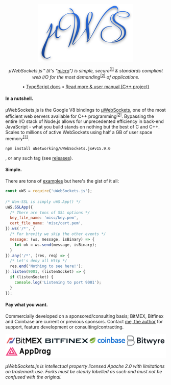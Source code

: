 <div align="center">
<img src="misc/logo.svg" height="180" />

*µWebSockets.js™ (it's "[micro](https://en.wikipedia.org/wiki/Micro-)") is simple, secure*<sup>[[1]](https://github.com/uNetworking/uWebSockets/tree/master/fuzzing)</sup> *& standards compliant web I/O for the most demanding*<sup>[[2]](https://github.com/uNetworking/uWebSockets/tree/master/benchmarks)</sup> *of applications.*

• [TypeScript docs](https://unetworking.github.io/uWebSockets.js/generated/) • [Read more & user manual (C++ project)](https://github.com/uNetworking/uWebSockets/blob/master/misc/READMORE.md)

</div>

#### In a nutshell.
µWebSockets.js is the Google V8 bindings to [µWebSockets](https://github.com/uNetworking/uWebSockets), one of the most efficient web servers available for C++ programming<sup>[[2]](https://github.com/uNetworking/uWebSockets/tree/master/benchmarks)</sup>. Bypassing the entire I/O stack of Node.js allows for unprecedented efficiency in back-end JavaScript - what you build stands on nothing but the best of C and C++. Scales to millions of active WebSockets using half a GB of user space memory<sup>[[3]](https://medium.com/@alexhultman/millions-of-active-websockets-with-node-js-7dc575746a01)</sup>.

```
npm install uNetworking/uWebSockets.js#v15.9.0
```

, or any such tag (see [releases](https://github.com/uNetworking/uWebSockets.js/releases)).


#### Simple.
There are tons of [examples](examples) but here's the gist of it all:

```javascript
const uWS = require('uWebSockets.js');

/* Non-SSL is simply uWS.App() */
uWS.SSLApp({
  /* There are tons of SSL options */
  key_file_name: 'misc/key.pem',
  cert_file_name: 'misc/cert.pem',
}).ws('/*', {
  /* For brevity we skip the other events */
  message: (ws, message, isBinary) => {
    let ok = ws.send(message, isBinary);
  }
}).any('/*', (res, req) => {
  /* Let's deny all Http */
  res.end('Nothing to see here!');
}).listen(9001, (listenSocket) => {
  if (listenSocket) {
    console.log('Listening to port 9001');
  }
});
```

#### Pay what you want.
Commercially developed on a sponsored/consulting basis; BitMEX, Bitfinex and Coinbase are current or previous sponsors. Contact [me, the author](https://github.com/alexhultman) for support, feature development or consulting/contracting.

![](https://raw.githubusercontent.com/uNetworking/uWebSockets/master/misc/2018.png)

*µWebSockets.js is intellectual property licensed Apache 2.0 with limitations on trademark use. Forks must be clearly labelled as such and must not be confused with the original.*

